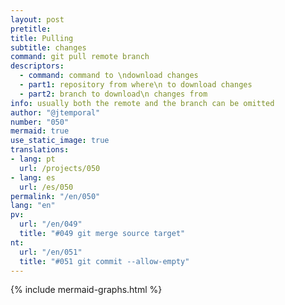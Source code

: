 ```yaml
---
layout: post
pretitle:
title: Pulling
subtitle: changes
command: git pull remote branch
descriptors:
  - command: command to \ndownload changes
  - part1: repository from where\n to download changes
  - part2: branch to download\n changes from
info: usually both the remote and the branch can be omitted
author: "@jtemporal"
number: "050"
mermaid: true
use_static_image: true
translations:
- lang: pt
  url: /projects/050
- lang: es
  url: /es/050
permalink: "/en/050"
lang: "en"
pv:
  url: "/en/049"
  title: "#049 git merge source target"
nt:
  url: "/en/051"
  title: "#051 git commit --allow-empty"
---
```


{% include mermaid-graphs.html %}